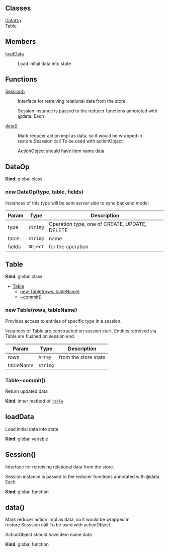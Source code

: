 ## Classes

<dl>
<dt><a href="#DataOp">DataOp</a></dt>
<dd></dd>
<dt><a href="#Table">Table</a></dt>
<dd></dd>
</dl>

## Members

<dl>
<dt><a href="#loadData">loadData</a></dt>
<dd><p>Load initial data into state</p>
</dd>
</dl>

## Functions

<dl>
<dt><a href="#Session">Session()</a></dt>
<dd><p>Interface for retreiving relational data from the store.</p>
<p>Session instance is passed to the reducer functions annotated with @data.
Each</p>
</dd>
<dt><a href="#data">data()</a></dt>
<dd><p>Mark reducer action impl as data, so it would be wrapped in restore.Sesssion call
To be used with actionObject</p>
<p>ActionObject should have item name data</p>
</dd>
</dl>

<a name="DataOp"></a>

## DataOp
**Kind**: global class  
<a name="new_DataOp_new"></a>

### new DataOp(type, table, fields)
Instances of this type will be sent server side to sync backend model


| Param | Type | Description |
| --- | --- | --- |
| type | <code>string</code> | Operation type, one of CREATE, UPDATE, DELETE |
| table | <code>string</code> | name |
| fields | <code>Object</code> | for the operation |

<a name="Table"></a>

## Table
**Kind**: global class  

* [Table](#Table)
    * [new Table(rows, tableName)](#new_Table_new)
    * [~commit()](#Table..commit)

<a name="new_Table_new"></a>

### new Table(rows, tableName)
Provides access to entities of specific type in a session.

Instances of Table are constructed on session start.
Entities retreived via Table are flushed on session end.


| Param | Type | Description |
| --- | --- | --- |
| rows | <code>Array</code> | from the store state |
| tableName | <code>string</code> |  |

<a name="Table..commit"></a>

### Table~commit()
Return updated data

**Kind**: inner method of <code>[Table](#Table)</code>  
<a name="loadData"></a>

## loadData
Load initial data into state

**Kind**: global variable  
<a name="Session"></a>

## Session()
Interface for retreiving relational data from the store.

Session instance is passed to the reducer functions annotated with @data.
Each

**Kind**: global function  
<a name="data"></a>

## data()
Mark reducer action impl as data, so it would be wrapped in restore.Sesssion call
To be used with actionObject

ActionObject should have item name data

**Kind**: global function  
